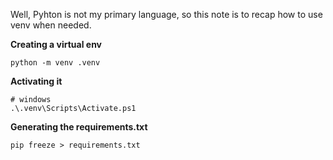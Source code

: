 Well, Pyhton is not my primary language, so this note is to recap how to use venv when needed.

**Creating a virtual env**

```shell
python -m venv .venv
```

**Activating it**

```shell
# windows
.\.venv\Scripts\Activate.ps1
```

**Generating the requirements.txt**

```shell
pip freeze > requirements.txt
```

